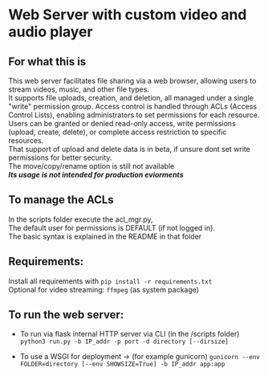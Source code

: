 # Web Server with custom video and audio player #

## For what this is ##
This web server facilitates file sharing via a web browser, allowing users to stream videos, music, and other file types.    
It supports file uploads, creation, and deletion, all managed under a single "write" permission group. Access control is
handled through ACLs (Access Control Lists), enabling administrators to set permissions for each resource.
Users can be granted or denied read-only access, write permissions (upload, create, delete), or complete access restriction to specific resources.       
That support of upload and delete data is in beta, if unsure dont set write permissions for better security.    
The move/copy/rename option is still not available    
***Its usage is not intended for production eviorments***

## To manage the ACLs ##
 In the scripts folder execute the acl_mgr.py,  
 The default user for permissions is DEFAULT (if not logged in).    
 The basic syntax is explained in the README in that folder

## Requirements: ##
 Install all requirements with
 ```pip install -r requirements.txt```    
 Optional for video streaming: ```ffmpeg``` (as system package)


## To run the web server: ##
  - To run via flask internal HTTP server via CLI (in the /scripts folder)
    ```python3 run.py -b IP_addr -p port -d directory [--dirsize]```

  - To use a WSGI for deployment -> (for example gunicorn)
    ```gunicorn --env FOLDER=directory [--env SHOWSIZE=True] -b IP_addr app:app```
    
